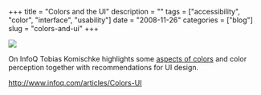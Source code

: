 +++
title = "Colors and the UI"
description = ""
tags = ["accessibility", "color", "interface", "usability"]
date = "2008-11-26"
categories = ["blog"]
slug = "colors-and-ui"
+++



  <div class="notebook-screenshot"><a href="http://www.infoq.com/articles/Colors-UI"><img id='bluga-thumbnail-1411' class='bluga-thumbnail large' src='http://media.konigi.com/bluga/
wt492d6c2a2aee7.jpg'/></a></div><p>On InfoQ Tobias Komischke highlights some <a href="http://www.infoq.com/articles/Colors-UI">aspects of colors</a> and color perception together with recommendations for UI design.</p>
    
  <a href="http://www.infoq.com/articles/Colors-UI">http://www.infoq.com/articles/Colors-UI</a>
